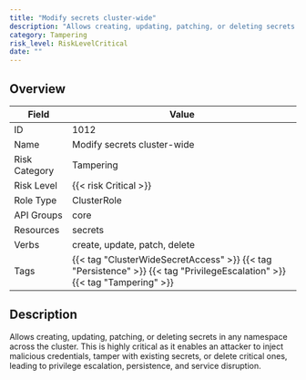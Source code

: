 ```yaml
---
title: "Modify secrets cluster-wide"
description: "Allows creating, updating, patching, or deleting secrets in any namespace across the cluster. This is highly critical as it enables an attacker to inject malicious credentials, tamper with existing secrets, or delete critical ones, leading to privilege escalation, persistence, and service disruption."
category: Tampering
risk_level: RiskLevelCritical
date: ""
---
```


## Overview

| Field         | Value                                                                                                                     |
| ------------- | ------------------------------------------------------------------------------------------------------------------------- |
| ID            | 1012                                                                                                                      |
| Name          | Modify secrets cluster-wide                                                                                               |
| Risk Category | Tampering                                                                                                                 |
| Risk Level    | {{< risk Critical >}}                                                                                                     |
| Role Type     | ClusterRole                                                                                                               |
| API Groups    | core                                                                                                                      |
| Resources     | secrets                                                                                                                   |
| Verbs         | create, update, patch, delete                                                                                             |
| Tags          | {{< tag "ClusterWideSecretAccess" >}} {{< tag "Persistence" >}} {{< tag "PrivilegeEscalation" >}} {{< tag "Tampering" >}} |

## Description

Allows creating, updating, patching, or deleting secrets in any namespace across the cluster. This is highly critical as it enables an attacker to inject malicious credentials, tamper with existing secrets, or delete critical ones, leading to privilege escalation, persistence, and service disruption.
